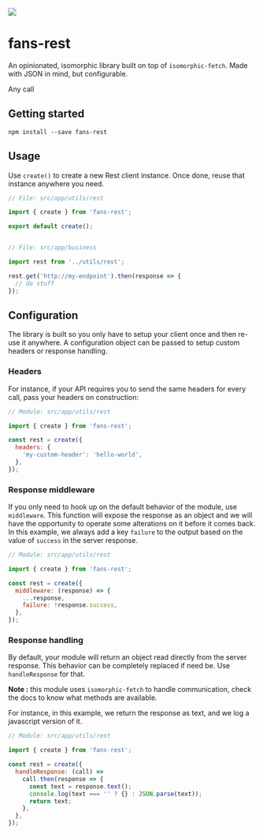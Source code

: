 ![](https://travis-ci.org/fansapp/fans-rest.svg?branch=master)

# fans-rest

An opinionated, isomorphic library built on top of `isomorphic-fetch`.
Made with JSON in mind, but configurable.

Any call

## Getting started

```
npm install --save fans-rest
```

## Usage

Use `create()` to create a new Rest client instance. Once done, reuse that instance anywhere you need.

```js
// File: src/app/utils/rest

import { create } from 'fans-rest';

export default create();


// File: src/app/business

import rest from '../utils/rest';

rest.get('http://my-endpoint').then(response => {
  // do stuff
});
```

## Configuration

The library is built so you only have to setup your client once and then re-use it anywhere.
A configuration object can be passed to setup custom headers or response handling.

### Headers

For instance, if your API requires you to send the same headers for every call, pass your headers on construction:

```js
// Module: src/app/utils/rest

import { create } from 'fans-rest';

const rest = create({
  headers: {
    'my-custom-header': 'hello-world',
  },
});
```

### Response middleware

If you only need to hook up on the default behavior of the module, use `middleware`.
This function will expose the response as an object and we will have the opportunity to operate some alterations on it before it comes back.
In this example, we always add a key `failure` to the output based on the value of `success` in the server response.

```js
// Module: src/app/utils/rest

import { create } from 'fans-rest';

const rest = create({
  middleware: (response) => {
    ...response,
    failure: !response.success,
  },
});
```

### Response handling

By default, your module will return an object read directly from the server response.
This behavior can be completely replaced if need be. Use `handleResponse` for that.

**Note :** this module uses `isomorphic-fetch` to handle communication, check the docs to know what methods are available.

For instance, in this example, we return the response as text, and we log a javascript version of it.

```js
// Module: src/app/utils/rest

import { create } from 'fans-rest';

const rest = create({
  handleResponse: (call) =>
    call.then(response => {
      const text = response.text();
      console.log(text === '' ? {} : JSON.parse(text));
      return text;
    },
  },
});
```
